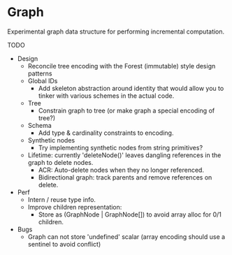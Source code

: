 # Graph
Experimental graph data structure for performing incremental computation.

TODO
* Design
    * Reconcile tree encoding with the Forest (immutable) style design patterns
    * Global IDs
        * Add skeleton abstraction around identity that would allow you to tinker with various schemes in the
          actual code.
    * Tree
        * Constrain graph to tree (or make graph a special encoding of tree?)
    * Schema
        * Add type & cardinality constraints to encoding.
    * Synthetic nodes
        * Try implementing synthetic nodes from string primitives?
    * Lifetime: currently 'deleteNode()' leaves dangling references in the graph to delete nodes.
        * ACR: Auto-delete nodes when they no longer referenced.
        * Bidirectional graph: track parents and remove references on delete.
* Perf
    * Intern / reuse type info.
    * Improve children representation:
        * Store as (GraphNode | GraphNode[]) to avoid array alloc for 0/1 children.
* Bugs
    * Graph can not store 'undefined' scalar (array encoding should use a sentinel to avoid conflict)
